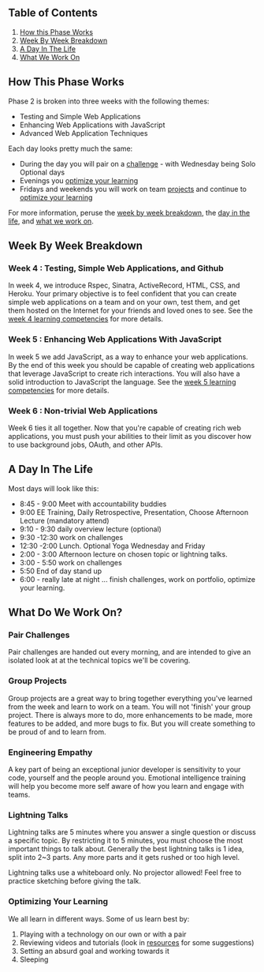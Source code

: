 ## Table of Contents

1. [How this Phase Works](#how-this-phase-works)
1. [Week By Week Breakdown](#week-by-week-breakdown)
1. [A Day In The Life](#a-day-in-the-life)
1. [What We Work On](#what-do-we-work-on)

## How This Phase Works
Phase 2 is broken into three weeks with the following themes:

- Testing and Simple Web Applications
- Enhancing Web Applications with JavaScript
- Advanced Web Application Techniques

Each day looks pretty much the same:

- During the day you will pair on a [challenge](#pair-challenges) - with
  Wednesday being Solo Optional days
- Evenings you [optimize your learning](#optimizing-your-learning)
- Fridays and weekends you will work on team [projects](#group-projects) and continue to [optimize your learning](#optimizing-your-learning)

For more information, peruse the [week by week
breakdown](#week-by-week-breakdown), the [day in the life](#a-day-in-the-life),
and [what we work on](#what-do-we-work-on).

## Week By Week Breakdown

### Week 4 : Testing, Simple Web Applications, and Github

In week 4, we introduce Rspec, Sinatra, ActiveRecord, HTML, CSS, and Heroku.
Your primary objective is to feel confident that you can create simple web
applications on a team and on your own, test them, and get them hosted on the
Internet for your friends and loved ones to see. See the [week 4 learning
competencies](learning-competencies/week-4-lc.md) for more details.

### Week 5 : Enhancing Web Applications With JavaScript

In week 5 we add JavaScript,  as a way to enhance your web applications. By the
end of this week you should be capable of creating web applications that
leverage JavaScript to create rich interactions. You will also have a solid
introduction to JavaScript the language. See the [week 5 learning
competencies](learning-competencies/week-5-lc.md) for more details.


### Week 6 : Non-trivial Web Applications
Week 6 ties it all together. Now that you're capable of creating rich web
applications, you must push your abilities to their limit as you discover how to
use background jobs, OAuth, and other APIs.

## A Day In The Life
Most days will look like this:
  - 8:45 - 9:00 Meet with accountability buddies
  - 9:00  EE Training, Daily Retrospective, Presentation, Choose Afternoon Lecture  (mandatory attend)
  - 9:10 - 9:30 daily overview lecture (optional)
  - 9:30 -12:30 work on challenges
  - 12:30 -2:00 Lunch. Optional Yoga Wednesday and Friday
  - 2:00 - 3:00 Afternoon lecture on chosen topic or lightning talks.
  - 3:00 - 5:50 work on challenges
  - 5:50 End of day stand up
  - 6:00 - really late at night ... finish challenges, work on portfolio, optimize your learning.

## What Do We Work On?

### Pair Challenges

Pair challenges are handed out every morning, and are intended to give an
isolated look at at the technical topics we'll be covering.

### Group Projects

Group projects are a great way to bring together everything you've learned from
the week and learn to work on a team.   You will not 'finish' your group
project. There is always more to do, more enhancements to be made, more
features to be added, and more bugs to fix. But you will create something to be
proud of and to learn from.

### Engineering Empathy

A key part of being an exceptional junior developer is sensitivity to your
code, yourself and the people around you. Emotional intelligence training will
help you become more self aware of how you learn and engage with teams.

### Lightning Talks

Lightning talks are 5 minutes where you answer a single question or discuss a
specific topic. By restricting it to 5 minutes, you must choose the most
important things to talk about.  Generally the best lightning talks is 1 idea,
split into 2~3 parts. Any more parts and it gets rushed or too high level.

Lightning talks use a whiteboard only. No projector allowed! Feel free to
practice sketching before giving the talk.

### Optimizing Your Learning

We all learn in different ways. Some of us learn best by:

1. Playing with a technology on our own or with a pair
2. Reviewing videos and tutorials (look in [resources](resources.md) for some suggestions)
3. Setting an absurd goal and working towards it
4. Sleeping

